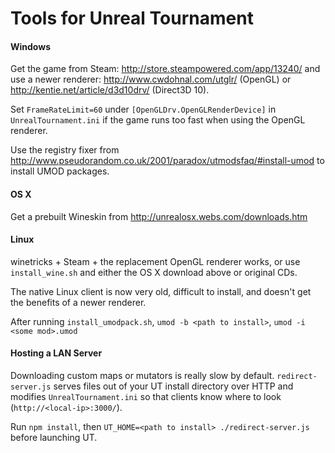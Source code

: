 # Tools for Unreal Tournament

#### Windows
Get the game from Steam: http://store.steampowered.com/app/13240/ and use a newer renderer: http://www.cwdohnal.com/utglr/ (OpenGL) or http://kentie.net/article/d3d10drv/ (Direct3D 10).

Set `FrameRateLimit=60` under `[OpenGLDrv.OpenGLRenderDevice]` in `UnrealTournament.ini` if the game runs too fast when using the OpenGL renderer.

Use the registry fixer from http://www.pseudorandom.co.uk/2001/paradox/utmodsfaq/#install-umod to install UMOD packages.

#### OS X
Get a prebuilt Wineskin from http://unrealosx.webs.com/downloads.htm

#### Linux
winetricks + Steam + the replacement OpenGL renderer works, or use `install_wine.sh` and either the OS X download above or original CDs.

The native Linux client is now very old, difficult to install, and doesn't get the benefits of a newer renderer.

After running `install_umodpack.sh`, `umod -b <path to install>`, `umod -i <some mod>.umod`

#### Hosting a LAN Server
Downloading custom maps or mutators is really slow by default. `redirect-server.js` serves files out of your UT install directory over HTTP and modifies `UnrealTournament.ini` so that clients know where to look (`http://<local-ip>:3000/`).

Run `npm install`, then `UT_HOME=<path to install> ./redirect-server.js` before launching UT.
